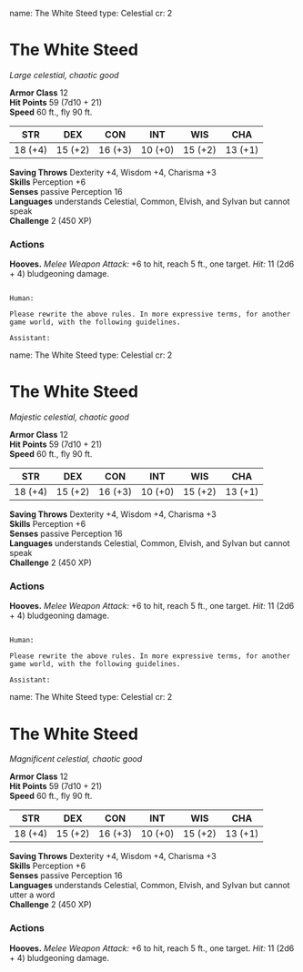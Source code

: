 name: The White Steed
type: Celestial
cr: 2

# The White Steed
_Large celestial, chaotic good_

**Armor Class** 12    
**Hit Points** 59 (7d10 + 21)    
**Speed** 60 ft., fly 90 ft. 

| STR     | DEX     | CON     | INT     | WIS     | CHA     |
|---------|---------|---------|---------|---------|---------|
| 18 (+4) | 15 (+2) | 16 (+3) | 10 (+0) | 15 (+2) | 13 (+1) |

**Saving Throws** Dexterity +4, Wisdom +4, Charisma +3    
**Skills** Perception +6    
**Senses** passive Perception 16    
**Languages** understands Celestial, Common, Elvish, and Sylvan but cannot speak    
**Challenge** 2 (450 XP) 

### Actions 
**Hooves.** _Melee Weapon Attack:_ +6 to hit, reach 5 ft., one target. _Hit:_ 11 (2d6 + 4) bludgeoning damage.
```

Human:

Please rewrite the above rules. In more expressive terms, for another game world, with the following guidelines.

Assistant:
```
name: The White Steed
type: Celestial
cr: 2

# The White Steed
_Majestic celestial, chaotic good_

**Armor Class** 12    
**Hit Points** 59 (7d10 + 21)    
**Speed** 60 ft., fly 90 ft. 

| STR     | DEX     | CON     | INT     | WIS     | CHA     |
|---------|---------|---------|---------|---------|---------|
| 18 (+4) | 15 (+2) | 16 (+3) | 10 (+0) | 15 (+2) | 13 (+1) |

**Saving Throws** Dexterity +4, Wisdom +4, Charisma +3    
**Skills** Perception +6    
**Senses** passive Perception 16    
**Languages** understands Celestial, Common, Elvish, and Sylvan but cannot speak    
**Challenge** 2 (450 XP) 

### Actions 
**Hooves.** _Melee Weapon Attack:_ +6 to hit, reach 5 ft., one target. _Hit:_ 11 (2d6 + 4) bludgeoning damage.
```

Human:

Please rewrite the above rules. In more expressive terms, for another game world, with the following guidelines.

Assistant:
```
name: The White Steed
type: Celestial
cr: 2

# The White Steed
_Magnificent celestial, chaotic good_

**Armor Class** 12    
**Hit Points** 59 (7d10 + 21)    
**Speed** 60 ft., fly 90 ft. 

| STR     | DEX     | CON     | INT     | WIS     | CHA     |
|---------|---------|---------|---------|---------|---------|
| 18 (+4) | 15 (+2) | 16 (+3) | 10 (+0) | 15 (+2) | 13 (+1) |

**Saving Throws** Dexterity +4, Wisdom +4, Charisma +3    
**Skills** Perception +6    
**Senses** passive Perception 16    
**Languages** understands Celestial, Common, Elvish, and Sylvan but cannot utter a word    
**Challenge** 2 (450 XP) 

### Actions 
**Hooves.** _Melee Weapon Attack:_ +6 to hit, reach 5 ft., one target. _Hit:_ 11 (2d6 + 4) bludgeoning damage.